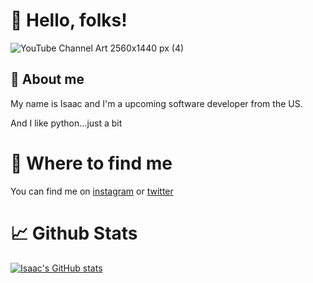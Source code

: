 # 👋 Hello, folks! 
![YouTube Channel Art 2560x1440 px (4)](https://user-images.githubusercontent.com/104407881/165221293-d76c4a3f-c3a7-48c2-9917-0736a0e205d8.jpeg)

## 📝 About me
My name is Isaac and I'm a upcoming software developer from the US. 

And I like python...just a bit

# 📍 Where to find me 
You can find me on [instagram](https://www.instagram.com/techwithisaac/?hl=en) or [twitter](https://twitter.com/lsaacWritesCode)
# 📈 Github Stats
[![Isaac's GitHub stats](https://github-readme-stats.vercel.app/api?username=isaacwritescodegithub&show_icons=true&theme=cobalt)](https://github.com/anuraghazra/github-readme-stats)
<!---
IsaacWritesCodeGithub/IsaacWritesCodeGithub is a ✨ special ✨ repository because its `README.md` (this file) appears on your GitHub profile.
You can click the Preview link to take a look at your changes.
--->
